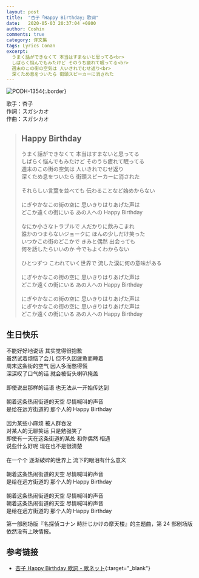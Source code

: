 ```yaml
---
layout: post
title:  "杏子「Happy Birthday」歌词"
date:   2020-05-03 20:37:04 +0800
author: Coshin
comments: true
category: 译文集
tags: Lyrics Conan
excerpt:
  うまく話ができなくて 本当はすまないと思ってる<br>
  しばらく悩んでもみたけど そのうち疲れて眠ってる<br>
  週末のこの街の空気は 人いきれでむせ返り<br>
  深くため息をついたら 街頭スピーカーに消された
---
```

![PODH-1354](https://www.generasia.com/w/images/thumb/4/4f/HB-Kyoko-F.jpg/307px-HB-Kyoko-F.jpg){:.border}

歌手：杏子<br>
作詞：スガシカオ<br>
作曲：スガシカオ

<blockquote class="original">
  <h2>Happy Birthday</h2>
  <p>
    うまく話ができなくて 本当はすまないと思ってる<br>
    しばらく悩んでもみたけど そのうち疲れて眠ってる<br>
    週末のこの街の空気は 人いきれでむせ返り<br>
    深くため息をついたら 街頭スピーカーに消された<br>
    <br>
    それらしい言葉を並べても 伝わることなど始めからない<br>
    <br>
    にぎやかなこの街の空に 思いきりはりあげた声は<br>
    どこか遠くの街にいる あの人への Happy Birthday<br>
    <br>
    なにか小さなトラブルで 人だかりに飲みこまれ<br>
    誰かのつまらないジョークに ほんの少しだけ笑った<br>
    いつかこの街のどこかで きみと偶然 出会っても<br>
    何を話したらいいのか 今でもよくわからない<br>
    <br>
    ひとつずつ こわれていく世界で 流した涙に何の意味がある<br>
    <br>
    にぎやかなこの街の空に 思いきりはりあげた声は<br>
    どこか遠くの街にいる あの人への Happy Birthday<br>
    <br>
    にぎやかなこの街の空に 思いきりはりあげた声は<br>
    にぎやかなこの街の空に 思いきりはりあげた声は<br>
    どこか遠くの街にいる あの人への Happy Birthday
  </p>
</blockquote>

<div class="translation">
  <h2>生日快乐</h2>
  <p>
    不能好好地说话 其实觉得很抱歉<br>
    虽然试着烦恼了会儿 但不久因疲惫而睡着<br>
    周末这条街的空气 因人多而憋得慌<br>
    深深叹了口气的话 就会被街头喇叭掩盖<br>
    <br>
    即使说出那样的话语 也无法从一开始传达到<br>
    <br>
    朝着这条热闹街道的天空 尽情喊叫的声音<br>
    是给在远方街道的 那个人的 Happy Birthday<br>
    <br>
    因为某些小麻烦 被人群吞没<br>
    对某人的无聊笑话 只是勉强笑了<br>
    即使有一天在这条街道的某处 和你偶然 相遇<br>
    说些什么好呢 现在也不是很清楚<br>
    <br>
    在一个个 逐渐破碎的世界上 流下的眼泪有什么意义<br>
    <br>
    朝着这条热闹街道的天空 尽情喊叫的声音<br>
    是给在远方街道的 那个人的 Happy Birthday<br>
    <br>
    朝着这条热闹街道的天空 尽情喊叫的声音<br>
    朝着这条热闹街道的天空 尽情喊叫的声音<br>
    是给在远方街道的 那个人的 Happy Birthday
  </p>
</div>

第一部剧场版『名探偵コナン 時計じかけの摩天楼』的主题曲，第 24 部剧场版依然没有上映情报。

## 参考链接

* [杏子 Happy Birthday 歌詞 - 歌ネット](https://www.uta-net.com/song/57574/){:target="_blank"}
